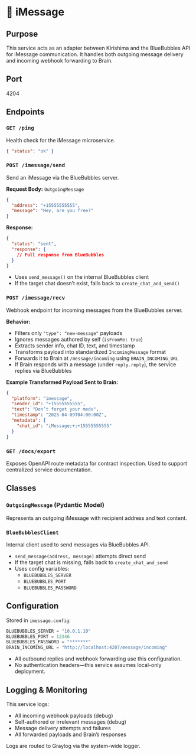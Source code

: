 # 💬 iMessage

## Purpose

This service acts as an adapter between Kirishima and the BlueBubbles API for iMessage communication. It handles both outgoing message delivery and incoming webhook forwarding to Brain.

## Port

4204

## Endpoints

### `GET /ping`

Health check for the iMessage microservice.

```json
{ "status": "ok" }
```

### `POST /imessage/send`

Send an iMessage via the BlueBubbles server.

**Request Body:** `OutgoingMessage`

```json
{
  "address": "+15555555555",
  "message": "Hey, are you free?"
}
```

**Response:**

```json
{
  "status": "sent",
  "response": {
    // Full response from BlueBubbles
  }
}
```

- Uses `send_message()` on the internal BlueBubbles client
- If the target chat doesn’t exist, falls back to `create_chat_and_send()`

### `POST /imessage/recv`

Webhook endpoint for incoming messages from the BlueBubbles server.

**Behavior:**

- Filters only `"type": "new-message"` payloads
- Ignores messages authored by self (`isFromMe: true`)
- Extracts sender info, chat ID, text, and timestamp
- Transforms payload into standardized `IncomingMessage` format
- Forwards it to Brain at `/message/incoming` using `BRAIN_INCOMING_URL`
- If Brain responds with a message (under `reply.reply`), the service replies via BlueBubbles

**Example Transformed Payload Sent to Brain:**

```json
{
  "platform": "imessage",
  "sender_id": "+15555555555",
  "text": "Don’t forget your meds",
  "timestamp": "2025-04-09T04:00:00Z",
  "metadata": {
    "chat_id": "iMessage;+;+15555555555"
  }
}
```

### `GET /docs/export`

Exposes OpenAPI route metadata for contract inspection. Used to support centralized service documentation.

## Classes

### `OutgoingMessage` (Pydantic Model)

Represents an outgoing iMessage with recipient address and text content.

### `BlueBubblesClient`

Internal client used to send messages via BlueBubbles API.

- `send_message(address, message)` attempts direct send
- If the target chat is missing, falls back to `create_chat_and_send`
- Uses config variables:
  - `BLUEBUBBLES_SERVER`
  - `BLUEBUBBLES_PORT`
  - `BLUEBUBBLES_PASSWORD`

## Configuration

Stored in `imessage.config`:

```python
BLUEBUBBLES_SERVER = "10.0.1.10"
BLUEBUBBLES_PORT = 12346
BLUEBUBBLES_PASSWORD = "*******"
BRAIN_INCOMING_URL = "http://localhost:4207/message/incoming"
```

- All outbound replies and webhook forwarding use this configuration.
- No authentication headers—this service assumes local-only deployment.

## Logging & Monitoring

This service logs:

- All incoming webhook payloads (debug)
- Self-authored or irrelevant messages (debug)
- Message delivery attempts and failures
- All forwarded payloads and Brain’s responses

Logs are routed to Graylog via the system-wide logger.
